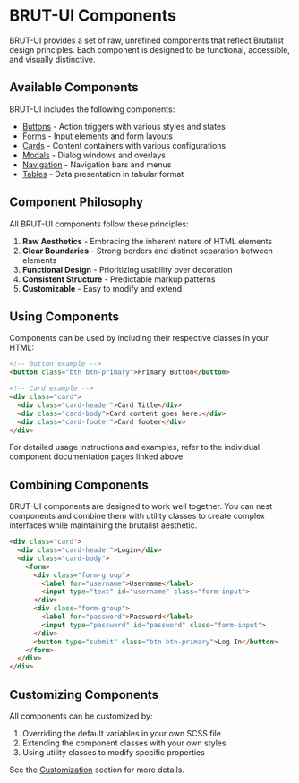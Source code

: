 # BRUT-UI Components

BRUT-UI provides a set of raw, unrefined components that reflect Brutalist design principles. Each component is designed to be functional, accessible, and visually distinctive.

## Available Components

BRUT-UI includes the following components:

- [Buttons](./buttons.md) - Action triggers with various styles and states
- [Forms](./forms.md) - Input elements and form layouts
- [Cards](./cards.md) - Content containers with various configurations
- [Modals](./modals.md) - Dialog windows and overlays
- [Navigation](./navigation.md) - Navigation bars and menus
- [Tables](./tables.md) - Data presentation in tabular format

## Component Philosophy

All BRUT-UI components follow these principles:

1. **Raw Aesthetics** - Embracing the inherent nature of HTML elements
2. **Clear Boundaries** - Strong borders and distinct separation between elements
3. **Functional Design** - Prioritizing usability over decoration
4. **Consistent Structure** - Predictable markup patterns
5. **Customizable** - Easy to modify and extend

## Using Components

Components can be used by including their respective classes in your HTML:

```html
<!-- Button example -->
<button class="btn btn-primary">Primary Button</button>

<!-- Card example -->
<div class="card">
  <div class="card-header">Card Title</div>
  <div class="card-body">Card content goes here.</div>
  <div class="card-footer">Card footer</div>
</div>
```

For detailed usage instructions and examples, refer to the individual component documentation pages linked above.

## Combining Components

BRUT-UI components are designed to work well together. You can nest components and combine them with utility classes to create complex interfaces while maintaining the brutalist aesthetic.

```html
<div class="card">
  <div class="card-header">Login</div>
  <div class="card-body">
    <form>
      <div class="form-group">
        <label for="username">Username</label>
        <input type="text" id="username" class="form-input">
      </div>
      <div class="form-group">
        <label for="password">Password</label>
        <input type="password" id="password" class="form-input">
      </div>
      <button type="submit" class="btn btn-primary">Log In</button>
    </form>
  </div>
</div>
```

## Customizing Components

All components can be customized by:

1. Overriding the default variables in your own SCSS file
2. Extending the component classes with your own styles
3. Using utility classes to modify specific properties

See the [Customization](../customization.md) section for more details.